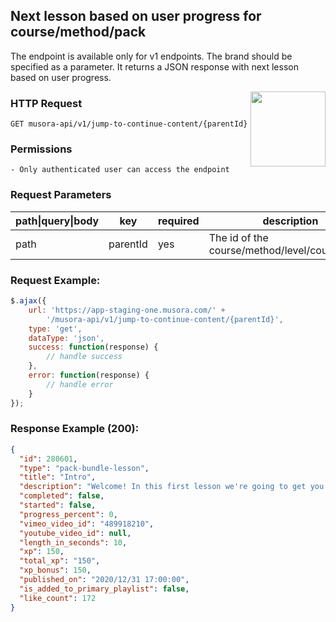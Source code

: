 ## Next lesson based on user progress for course/method/pack

The endpoint is available only for v1 endpoints. The brand should be specified as a parameter.
It returns a JSON response with next lesson based on user progress.

<a href="https://red-shadow-611407.postman.co/workspace/Team-Workspace~38bb093f-0978-4a83-8423-944a3c78fd51/example/9725390-66b54d42-82b8-45ad-aebb-597a3e907ce2"  target="_blank" style="float:right;">
<img width="120px" src="https://images.ctfassets.net/1wryd5vd9xez/1sHuHRROdF7ifCjy4QKVXk/a44e85c6138dbe13126c4ede8650cf29/https___cdn-images-1.medium.com_max_2000_1_O0OZO4m6nbwwnYAtkSQO0g.png"/>
</a>

### HTTP Request
`GET musora-api/v1/jump-to-continue-content/{parentId}`

### Permissions
    - Only authenticated user can access the endpoint

### Request Parameters
| path\|query\|body|  key                |  required |  description           |
|------------------|---------------------|-----------|------------------------|
| path            |  parentId  |  yes      |  The id of the course/method/level/course/pack.


### Request Example:

```js
$.ajax({
    url: 'https://app-staging-one.musora.com/' +
        '/musora-api/v1/jump-to-continue-content/{parentId}',
    type: 'get',
    dataType: 'json',
    success: function(response) {
        // handle success
    },
    error: function(response) {
        // handle error
    }
});
```

### Response Example (200):

```json
{
  "id": 280601,
  "type": "pack-bundle-lesson",
  "title": "Intro",
  "description": "Welcome! In this first lesson we're going to get you comfortable holding, strumming, fretting and overall playing your guitar. By the end of this lesson you'll have the skill to play two different chords, perform a full song using them and even begin to write your own music.",
  "completed": false,
  "started": false,
  "progress_percent": 0,
  "vimeo_video_id": "489918210",
  "youtube_video_id": null,
  "length_in_seconds": 10,
  "xp": 150,
  "total_xp": "150",
  "xp_bonus": 150,
  "published_on": "2020/12/31 17:00:00",
  "is_added_to_primary_playlist": false,
  "like_count": 172
}
```
